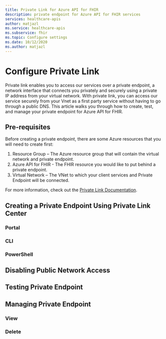 ```yaml
---
title: Private Link for Azure API for FHIR
description: private endpoint for Azure API for FHIR services
services: healthcare-apis
author: matjazl
ms.service: healthcare-apis
ms.subservice: fhir
ms.topic: Configure settings
ms.date: 10/12/2020
ms.author: matjazl
---
```


# Configure Private Link

Private link enables you to access our services over a private endpoint, a network interface that connects you privately and securely using a private IP address from your virtual network. With private link, you can access our service securely from your Vnet as a first party service without having to go through a public DNS. This article walks you through how to create, test, and manage your private endpoint for Azure API for FHIR.

## Pre-requisites
Before creating a private endpoint, there are some Azure resources that you will need to create first: 
1.	Resource Group – The Azure resource group that will contain the virtual network and private endpoint.
2.	Azure API for FHIR - The FHIR resource you would like to put behind a private endpoint.
3.	Virtual Network – The VNet to which your client services and Private Endpoint will be connected.

For more information, check out the [Private Link Documentation](https://docs.microsoft.com/azure/private-link/).




## Creating a Private Endpoint Using Private Link Center
### Portal
### CLI
### PowerShell
## Disabling Public Network Access

## Testing Private Endpoint

## Managing Private Endpoint
### View
### Delete